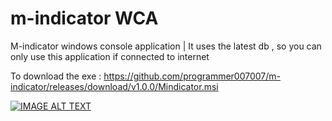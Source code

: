 # m-indicator WCA
M-indicator windows console application | It uses the latest db , so you can only use this application if connected to internet

To download the exe : https://github.com/programmer007007/m-indicator/releases/download/v1.0.0/Mindicator.msi


[![IMAGE ALT TEXT](https://i.ibb.co/MfTDt2N/Screenshot-1.png)](http://www.youtube.com/watch?v=Rn7pxGBUX6M "Preview")
